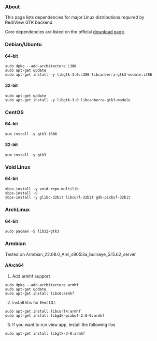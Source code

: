 ### About

This page lists dependencies for major Linux distributions required by Red/View GTK backend.

Core dependencies are listed on the official [download page](https://www.red-lang.org/p/download.html).

### Debian/Ubuntu

#### 64-bit

```
sudo dpkg --add-architecture i386
sudo apt-get update
sudo apt-get install -y libgtk-3.0:i386 libcanberra-gtk3-module:i386
```

#### 32-bit

```
sudo apt-get update
sudo apt-get install -y libgtk-3.0 libcanberra-gtk3-module
```

### CentOS

#### 64-bit

```
yum install -y gtk3.i686
```

#### 32-bit

```
yum install -y gtk3
```

### Void Linux

#### 64-bit
```
xbps-install -y void-repo-multilib
xbps-install -S
xbps-install -y glibc-32bit libcurl-32bit gdk-pixbuf-32bit
```

### ArchLinux

#### 64-bit
```
sudo pacman -S lib32-gtk3
```

### Armbian

Tested on Armbian_22.08.0_Aml_s905l3a_bullseye_5.15.62_server

#### AArch64
1. Add armhf support
```
sudo dpkg --add-architecture armhf
sudo apt-get update
sudo apt-get install libc6:armhf
```
2. Install libs for Red CLI
```
sudo apt-get install libcurl4:armhf
sudo apt-get install libgdk-pixbuf-2.0-0:armhf
```
3. If you want to run view app, install the following libs
```
sudo apt-get install libgtk-3-0:armhf
```